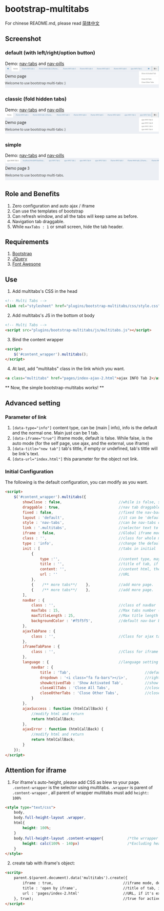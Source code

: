 # bootstrap-multitabs #
For chinese README.md, please read [简体中文](README_cn.md)

## Screenshot ##
### default (with left/right/option button) ###
Demo: [nav-tabs](http://edwinhuish.oschina.io/multi-tabs/demo/index.html) and [nav-pills](http://edwinhuish.oschina.io/multi-tabs/demo/index-default-pills.html)
![Multi Tabs Screenshot](screenshot-default.jpg)
### classic (fold hidden tabs) ###
Demo: [nav-tabs](http://edwinhuish.oschina.io/multi-tabs/demo/index-classic.html) and [nav-pills](http://edwinhuish.oschina.io/multi-tabs/demo/index-classic-pills.html)
![Multi Tabs Screenshot](screenshot-classic.jpg)
### simple ###
Demo: [nav-tabs](http://edwinhuish.oschina.io/multi-tabs/demo/index-simple.html) and [nav-pills](http://edwinhuish.oschina.io/multi-tabs/demo/index-simple-pills.html)
![Multi Tabs Screenshot](screenshot-simple.jpg)

## Role and Benefits ##
1. Zero configuration and auto ajax / iframe
2. Can use the templates of bootstrap
3. Can refresh window, and all the tabs will keep same as before.
4. Navigation tab draggable.
5. While ``` maxTabs : 1 ``` or small screen, hide the tab header.

## Requirements ###
1. [Bootstrap](http://getbootstrap.com/)
2. [JQuery](http://jquery.com/)
3. [Font Awesone](http://fontawesome.io/icons/)

## Use ##
1. Add multitabs's CSS in the head
```html
<!-- Multi Tabs -->
<link rel="stylesheet" href="plugins/bootstrap-multitabs/css/style.css">
```

2. Add multitabs's JS in the bottom ot body
```html
<!-- Multi Tabs -->
<script src="plugins/bootstrap-multitabs/js/multitabs.js"></script>
```

3. Bind the content wrapper
```html
<script>
    $('#content_wrapper').multitabs();
</script>
```

4. At last, add "multitabs" class in the link which you want.
```html
<a class="multitabs" href="pages/index-ajax-2.html">ajax INFO Tab 2</a>
```

** Now, the simple bootstrap-multitabs works! **


## Advanced setting ##

### Parameter of link ###
1. ```[data-type="info"]``` content type, can be (main | info), info is the default and the normal one. Main just can be 1 tab.
2. ```[data-iframe="true"]``` iframe mode, default is false. While false, is the auto mode (for the self page, use ajax, and the external, use iframe)
3. ```[data-title="new tab"]``` tab's tittle, if empty or undefined, tab's tittle will be link's text.
4. ```[data-url="index.html"]``` this parameter for the object not link.

### Initial Configuration ###
The following is the default configuration, you can modify as you want.
```html
<script>
    $('#content_wrapper').multitabs({
        showClose : false,                          //while is false, show close button in hover, if true, show close button always
        draggable : true,                           //nav tab draggable option
        fixed : false,                              //fixed the nav-bar
        layout : 'default',                         //it can be 'default', 'classic' (all hidden tab in dropdown list), and simple
        style : 'nav-tabs',                         //can be nav-tabs or nav-pills
        link : '.multitabs',                        //selector text to trigger multitabs. 
        iframe : false,                             //Global iframe mode, default is false, is the auto mode (for the self page, use ajax, and the external, use iframe)
        class : '',                                 //class for whole multitabs
        type : 'info',                              //change the default content type name, is not necessary to change.
        init : [                                    //tabs in initial
            {                                       
                type :'',                           //content type, may be main | info, if empty, default is 'info'
                title : '',                         //title of tab, if empty, show the URL
                content: '',                        //content html, the url value is useless if set the content.
                url : ''                            //URL
            }, 
            {    /** more tabs**/    },             //add more page.
            {    /** more tabs**/    },             //add more page.
        ],       
        navBar : {
            class : '',                             //class of navBar
            maxTabs : 15,                           //Max tabs number (without counting main tab), when is 1, hide the whole navBar
            maxTitleLength : 25,                    //Max title length of tab
            backgroundColor : '#f5f5f5',            //default nav-bar background color
        },
        ajaxTabPane : {
            class : '',                             //Class for ajax tab-pane
        },
        iframeTabPane : {
            class : '',                             //Class for iframe tab-pane 
        },
        language : {                                //language setting
            navBar : {
                title : 'Tab',                                  //default tab's tittle
                dropdown : '<i class="fa fa-bars"></i>',        //right tools dropdown name
                showActivedTab : 'Show Activated Tab',          //show active tab
                closeAllTabs : 'Close All Tabs',                //close all tabs
                closeOtherTabs : 'Close Other Tabs',            //close other tabs
            }
        },
        ajaxSuccess : function (htmlCallBack) {
            //modify html and return
            return htmlCallBack;
        },
        ajaxError : function (htmlCallBack) {
            //modify html and return
            return htmlCallBack;
        }
    });
</script>
```

## Attention for iframe ##
1. For iframe's auto-height, please add CSS as blew to your page. ```.content-wrapper``` is the selector using multitabs. ```.wrapper``` is parent of ```.content-wrapper``` , all parent of wrapper multitabs must add ```height: 100%```
```html
<style type="text/css">
    body,
    body.full-height-layout .wrapper,
    html{
        height: 100%;
    }
    body.full-height-layout .content-wrapper{           /*the wrrapper using multitabs*/
        height: calc(100% - 140px)                      /*Excluding header and footer's height, for AdminLTE, total is 140px*/
    }
</style>
```

2. create tab with iframe's object:

```html
<scritp>
    parent.$(parent.document).data('multitabs').create({
        iframe : true,                                //iframe mode, default is false. While false, is the auto mode (for the self page, use ajax, and the external, use iframe)
        title : 'open by iframe',                     //title of tab, if empty, show the URL
        url : 'pages/index-2.html'                    //URL, if it's external link, content type change to 'info'
    }, true);                                         //true for active tab
</script>
```